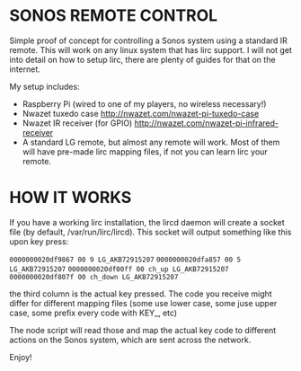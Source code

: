 SONOS REMOTE CONTROL
====================

Simple proof of concept for controlling a Sonos system using a standard IR remote. This will work on any linux system that has lirc support. I will not get into detail on how to setup lirc, there are plenty of guides for that on the internet. 

My setup includes:

* Raspberry Pi (wired to one of my players, no wireless necessary!)
* Nwazet tuxedo case http://nwazet.com/nwazet-pi-tuxedo-case
* Nwazet IR receiver (for GPIO) http://nwazet.com/nwazet-pi-infrared-receiver
* A standard LG remote, but almost any remote will work. Most of them will have pre-made lirc mapping files, if not you can learn lirc your remote.

HOW IT WORKS
============

If you have a working lirc installation, the lircd daemon will create a socket file (by default, /var/run/lirc/lircd). This socket will output something like this upon key press:

`0000000020df9867 00 9 LG_AKB72915207`
`0000000020dfa857 00 5 LG_AKB72915207`
`0000000020df00ff 00 ch_up LG_AKB72915207`
`0000000020df807f 00 ch_down LG_AKB72915207`

the third column is the actual key pressed. The code you receive might differ for different mapping files (some use lower case, some juse upper case, some prefix every code with KEY_, etc)

The node script will read those and map the actual key code to different actions on the Sonos system, which are sent across the network. 

Enjoy!

